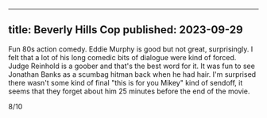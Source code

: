 ----
title: Beverly Hills Cop
published: 2023-09-29
----

Fun 80s action comedy. Eddie Murphy is good but not great, surprisingly. I felt that a lot of his long comedic bits of dialogue were kind of forced. Judge Reinhold is a goober and that's the best word for it. It was fun to see Jonathan Banks as a scumbag hitman back when he had hair. I'm surprised there wasn't some kind of final "this is for you Mikey" kind of sendoff, it seems that they forget about him 25 minutes before the end of the movie.

8/10

